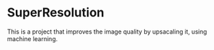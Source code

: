 # SuperResolution
This is a project that improves the image quality by upsacaling it, using machine learning.

